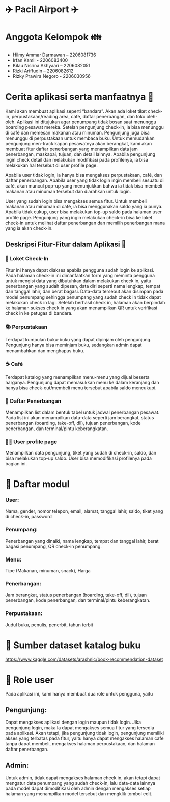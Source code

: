 # :airplane: Pacil Airport :airplane:

# Anggota Kelompok :family:
- Hilmy Ammar Darmawan – 2206081736 
- Irfan Kamil - 2206083400 
- Kilau Nisrina Akhyaari – 2206082051 
- Rizki Ariffudin – 2206082612 
- Rizky Prawira Negoro - 2206030956 

# Cerita aplikasi serta manfaatnya :newspaper:
Kami akan membuat aplikasi seperti “bandara”.  Akan ada loket tiket check-in, perpustakaan/reading area, café, daftar penerbangan, dan toko oleh-oleh. Aplikasi ini ditujukan agar penumpang tidak bosan saat menunggu boarding pesawat mereka. Setelah pengunjung check-in, ia bisa menunggu di café dan memesan makanan atau minuman. Pengunjung juga bisa menunggu di perpustakaan untuk membaca buku. Untuk memudahkan pengunjung men-track kapan pesawatnya akan berangkat, kami akan membuat fitur daftar penerbangan yang menampilkan data jam penerbangan, maskapai, tujuan, dan detail lainnya. Apabila pengunjung ingin check detail dan melakukan modifikasi pada profilenya, ia bisa melakukan hal tersebut di user profile page. 

Apabila user tidak login, ia hanya bisa mengakses perpustakaan, café, dan daftar penerbangan. Apabila user yang tidak login ingin membeli sesuatu di café, akan muncul pop-up yang menunjukkan bahwa ia tidak bisa membeli makanan atau minuman tersebut dan diarahkan untuk login.  

User yang sudah login bisa mengakses semua fitur. Untuk membeli makanan atau minuman di café, ia bisa menggunakan saldo yang ia punya. Apabila tidak cukup, user bisa melakukan top-up saldo pada halaman user profile page. Pengunjung yang ingin melakukan check-in bisa ke loket check-in untuk melihat daftar penerbangan dan memilih penerbangan mana yang ia akan check-in. 

## Deskripsi Fitur-Fitur dalam Aplikasi :calling:

### :ticket: Loket Check-In 
Fitur ini hanya dapat diakses apabila pengguna sudah login ke aplikasi. Pada halaman check-in ini dimanfaatkan form yang meminta pengguna untuk mengisi data yang dibutuhkan dalam melakukan check in, yaitu penerbangan yang sudah dipesan, data diri seperti nama lengkap, tempat dan tanggal lahir, dan berat bagasi. Data-data tersebut akan disimpan pada model penumpang sehingga penumpang yang sudah check in tidak dapat melakukan check in lagi. Setelah berhasil check in, halaman akan berpindah ke halaman sukses check in yang akan menampilkan QR untuk verifikasi check in ke petugas di bandara. 

### :books: Perpustakaan
Terdapat kumpulan buku-buku yang dapat dipinjam oleh pengunjung. Pengunjung hanya bisa meminjam buku, sedangkan admin dapat menambahkan dan menghapus buku. 

### :coffee: Café
Terdapat katalog yang menampilkan menu-menu yang dijual beserta harganya. Pengunjung dapat memasukkan menu ke dalam keranjang dan hanya bisa check-out/membeli menu tersebut apabila saldo mencukupi.  

### :flight_departure: Daftar Penerbangan 
Menampilkan list dalam bentuk tabel untuk jadwal penerbangan pesawat. Pada list ini akan menampilkan data-data seperti jam berangkat, status penerbangan (boarding, take-off, dll), tujuan penerbangan, kode penerbangan, dan terminal/pintu keberangkatan. 

### :man_office_worker: User profile page
Menampilkan data pengunjung, tiket yang sudah di check-in, saldo, dan bisa melakukan top-up saldo. User bisa memodifikasi profilenya pada bagian ini. 

# :briefcase: Daftar modul
### User: 
Nama, gender, nomor telepon, email, alamat, tanggal lahir, saldo, tiket yang di check-in, password 
### Penumpang: 
Penerbangan yang dinaiki, nama lengkap, tempat dan tanggal lahir, berat bagasi penumpang, QR check-in penumpang. 
### Menu: 
Tipe (Makanan, minuman, snack), Harga 
### Penerbangan: 
Jam berangkat, status penerbangan (boarding, take-off, dll), tujuan penerbangan, kode penerbangan, dan terminal/pintu keberangkatan. 
### Perpustakaan: 
Judul buku, penulis, penerbit, tahun terbit 

# :green_book: Sumber dataset katalog buku
https://www.kaggle.com/datasets/arashnic/book-recommendation-dataset 

# :customs: Role user
Pada aplikasi ini, kami hanya membuat dua role untuk pengguna, yaitu
## Pengunjung: 
Dapat mengakses aplikasi dengan login maupun tidak login. Jika pengunjung login, maka Ia dapat mengakses semua fitur yang tersedia pada aplikasi. Akan tetapi, jika pengunjung tidak login, pengunjung memiliki akses yang terbatas pada fitur, yaitu hanya dapat mengakses halaman cafe tanpa dapat membeli, mengakses halaman perpustakaan, dan halaman daftar penerbangan. 
## Admin: 
Untuk admin, tidak dapat mengakses halaman check in, akan tetapi dapat mengatur data penumpang yang sudah check-in, lalu data-data lainnya pada model dapat dimodifikasi oleh admin dengan mengakses setiap halaman yang menampilkan model tersebut dan mengklik tombol edit. 
